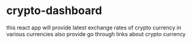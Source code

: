 # crypto-dashboard
 this react app will provide latest exchange rates of crypto currency in various currencies also provide go through links about crypto currency
